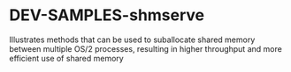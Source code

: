 # DEV-SAMPLES-shmserve
Illustrates methods that can be used to suballocate shared memory between multiple OS/2 processes, resulting in higher throughput and more efficient use of shared memory

